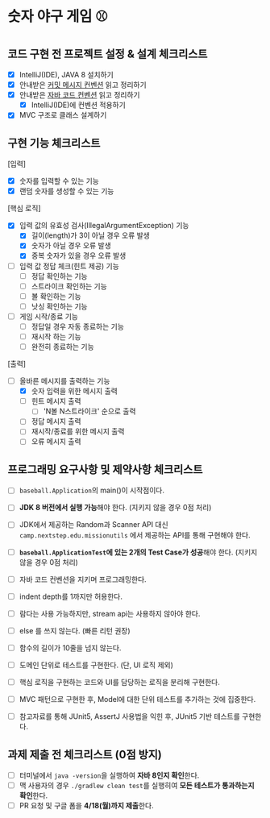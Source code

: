 # 숫자 야구 게임 ⚾️

## 코드 구현 전 프로젝트 설정 & 설계 체크리스트

- [X] IntelliJ(IDE), JAVA 8 설치하기
- [X] 안내받은 [커밋 메시지 컨벤션](https://gist.github.com/stephenparish/9941e89d80e2bc58a153) 읽고 정리하기
- [X] 안내받은 [자바 코드 컨벤션](https://github.com/woowacourse/woowacourse-docs/tree/master/styleguide/java) 읽고 정리하기
    - [X] IntelliJ(IDE)에 컨벤션 적용하기
- [X] MVC 구조로 클래스 설계하기

## 구현 기능 체크리스트

[입력]

- [X] 숫자를 입력할 수 있는 기능
- [X] 랜덤 숫자를 생성할 수 있는 기능

[핵심 로직]

- [X] 입력 값의 유효성 검사(IllegalArgumentException) 기능
    - [X] 길이(length)가 3이 아닐 경우 오류 발생
    - [X] 숫자가 아닐 경우 오류 발생
    - [X] 중복 숫자가 있을 경우 오류 발생
- [ ] 입력 값 정답 체크(힌트 제공) 기능
    - [ ] 정답 확인하는 기능
    - [ ] 스트라이크 확인하는 기능
    - [ ] 볼 확인하는 기능
    - [ ] 낫싱 확인하는 기능
- [ ] 게임 시작/종료 기능
    - [ ] 정답일 경우 자동 종료하는 기능
    - [ ] 재시작 하는 기능
    - [ ] 완전히 종료하는 기능

[출력]

- [ ] 올바른 메시지를 출력하는 기능
    - [X] 숫자 입력을 위한 메시지 출력
    - [ ] 힌트 메시지 출력
        - [ ] 'N볼 N스트라이크' 순으로 출력
    - [ ] 정답 메시지 출력
    - [ ] 재시작/종료를 위한 메시지 출력
    - [ ] 오류 메시지 출력

## 프로그래밍 요구사항 및 제약사항 체크리스트

- [ ] `baseball.Application`의 main()이 시작점이다.
- [ ] **JDK 8 버전에서 실행 가능**해야 한다. (지키지 않을 경우 0점 처리)
- [ ] JDK에서 제공하는 Random과 Scanner API 대신 `camp.nextstep.edu.missionutils` 에서 제공하는 API를 통해 구현해야 한다.
- [ ] **`baseball.ApplicationTest`에 있는 2개의 Test Case가 성공**해야 한다. (지키지 않을 경우 0점 처리)


- [ ] 자바 코드 컨벤션을 지키며 프로그래밍한다.
- [ ] indent depth를 1까지만 허용한다.
- [ ] 람다는 사용 가능하지만, stream api는 사용하지 않아야 한다.
- [ ] else 를 쓰지 않는다. (빠른 리턴 권장)
- [ ] 함수의 길이가 10줄을 넘지 않는다.

- [ ] 도메인 단위로 테스트를 구현한다. (단, UI 로직 제외)
- [ ] 핵심 로직을 구현하는 코드와 UI를 담당하는 로직을 분리해 구현한다.
- [ ] MVC 패턴으로 구현한 후, Model에 대한 단위 테스트를 추가하는 것에 집중한다.
- [ ] 참고자료를 통해 JUnit5, AssertJ 사용법을 익힌 후, JUnit5 기반 테스트를 구현한다.

## 과제 제출 전 체크리스트 (0점 방지)

- [ ] 터미널에서 `java -version`을 실행하여 **자바 8인지 확인**한다.
- [ ] 맥 사용자의 경우 `./gradlew clean test`를 실행히여 **모든 테스트가 통과하는지 확인**한다.
- [ ] PR 요청 및 구글 폼을 **4/18(월)까지 제출**한다.
